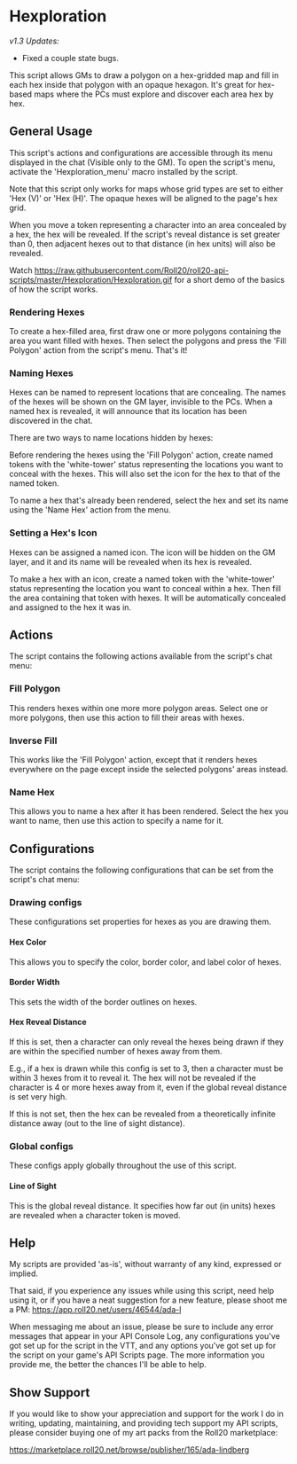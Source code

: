 # Hexploration

_v1.3 Updates:_
* Fixed a couple state bugs.

This script allows GMs to draw a polygon on a hex-gridded map and fill in
each hex inside that polygon with an opaque hexagon. It's great for hex-based
maps where the PCs must explore and discover each area hex by hex.

## General Usage

This script's actions and configurations are accessible through its menu
displayed in the chat (Visible only to the GM).
To open the script's menu, activate the 'Hexploration_menu' macro installed
by the script.

Note that this script only works for maps whose grid types are set to either
'Hex (V)' or 'Hex (H)'. The opaque hexes will be aligned to the page's hex
grid.

When you move a token representing a character into an area concealed by a hex,
the hex will be revealed. If the script's reveal distance is set greater than 0,
then adjacent hexes out to that distance (in hex units) will also be revealed.

Watch https://raw.githubusercontent.com/Roll20/roll20-api-scripts/master/Hexploration/Hexploration.gif
for a short demo of the basics of how the script works.

### Rendering Hexes

To create a hex-filled area, first draw one or more polygons containing the
area you want filled with hexes. Then select the polygons and press the
'Fill Polygon' action from the script's menu. That's it!

### Naming Hexes

Hexes can be named to represent locations that are concealing. The names of
the hexes will be shown on the GM layer, invisible to the PCs. When a named
hex is revealed, it will announce that its location has been discovered in the
chat.

There are two ways to name locations hidden by hexes:

Before rendering the hexes using the 'Fill Polygon' action, create named tokens
with the 'white-tower' status representing the locations you want to conceal
with the hexes. This will also set the icon for the hex to that of the named
token.

To name a hex that's already been rendered, select the hex and set its name
using the 'Name Hex' action from the menu.

### Setting a Hex's Icon

Hexes can be assigned a named icon. The icon will be hidden on the GM layer,
and it and its name will be revealed when its hex is revealed.

To make a hex with an icon, create a named token with the 'white-tower' status
representing the location you want to conceal within a hex. Then fill the area
containing that token with hexes. It will be automatically concealed and
assigned to the hex it was in.

## Actions

The script contains the following actions available from the script's chat menu:

### Fill Polygon

This renders hexes within one more more polygon areas.
Select one or more polygons, then use this action to fill their areas with
hexes.

### Inverse Fill

This works like the 'Fill Polygon' action, except that it renders hexes
everywhere on the page except inside the selected polygons' areas instead.

### Name Hex

This allows you to name a hex after it has been rendered. Select the hex you
want to name, then use this action to specify a name for it.

## Configurations

The script contains the following configurations that can be set from the
script's chat menu:

### Drawing configs

These configurations set properties for hexes as you are drawing them.

#### Hex Color

This allows you to specify the color, border color, and label color of hexes.

#### Border Width

This sets the width of the border outlines on hexes.

#### Hex Reveal Distance

If this is set, then a character can only reveal the hexes being drawn if they
are within the specified number of hexes away from them.

E.g., if a hex is drawn while this config is set to 3, then a character must be
within 3 hexes from it to reveal it. The hex will not be revealed if the
character is 4 or more hexes away from it, even if the global reveal distance
is set very high.

If this is not set, then the hex can be revealed from a theoretically infinite
distance away (out to the line of sight distance).

### Global configs

These configs apply globally throughout the use of this script.

#### Line of Sight

This is the global reveal distance. It specifies how far out (in units) hexes
are revealed when a character token is moved.

## Help

My scripts are provided 'as-is', without warranty of any kind, expressed or implied.

That said, if you experience any issues while using this script,
need help using it, or if you have a neat suggestion for a new feature,
please shoot me a PM:
https://app.roll20.net/users/46544/ada-l

When messaging me about an issue, please be sure to include any error messages that
appear in your API Console Log, any configurations you've got set up for the
script in the VTT, and any options you've got set up for the script on your
game's API Scripts page. The more information you provide me, the better the
chances I'll be able to help.

## Show Support

If you would like to show your appreciation and support for the work I do in writing,
updating, maintaining, and providing tech support my API scripts,
please consider buying one of my art packs from the Roll20 marketplace:

https://marketplace.roll20.net/browse/publisher/165/ada-lindberg
